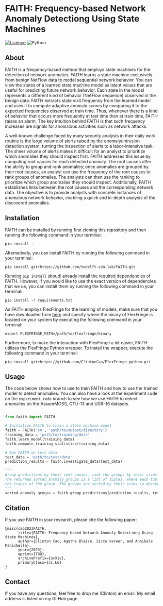 # FAITH: Frequency-based Network Anomaly Detectiong Using State Machines
[![Licence](https://img.shields.io/github/license/Ileriayo/markdown-badges?style=for-the-badge)](./LICENSE) ![Python](https://img.shields.io/badge/python-3670A0?style=for-the-badge&logo=python&logoColor=ffdd54)

## About 
FAITH is a frequency-based method that employs state machines for the detection of network anomalies. FAITH learns a state machine exclusively from benign NetFlow data to model sequential network behavior. You can view the states of a learned state machine model as latent values that are useful for predicting future network behavior. Each state in the model represents a different kind of behavior (NetFlow sequence) observed in the benign data. FAITH extracts state visit frequency from the learned model and uses it to compute adaptive anomaly scores by comparing it to the expected frequencies observed at train time. Thus, whenever there is a kind of behavior that occurs more frequently at test time than at train time, FAITH raises an alarm. The key intuition behind FAITH is that such frequency increases are signals for anomalous activities such as network attacks. 

A well-known challenge faced by many security analysts in their daily work routine is the large volume of alerts raised by the anomaly/intrusion detection system, turning the inspection of alerts to a labor-intensive task. The sheer volume of alerts makes it difficult for an analyst to prioritize which anomalies they should inspect first. FAITH addresses this issue by computing root causes for each detected anomaly. The root causes offer the ability to group and rank anomalies; once anomalies are grouped by their root causes, an analyst can use the frequency of the root causes to rank groups of anomalies. The analysts can then use the ranking to prioritize which group anomalies they should inspect. Additionally, FAITH establishes links between the root causes and the corresponding network data. The objective is to provide analysts with concrete instances of anomalous network behavior, enabling a quick and in-depth analysis of the discovered anomalies. 

## Installation
FAITH can be installed by running first cloning this repository and then running the following command in your terminal:
```
pip install .
```

Alternatively, you can install FAITH by running the following command in your terminal:
```
pip install git+https://github.com/tudelft-cda-lab/FAITH.git
```
Running `pip install` shoudl already install the required dependencies of FAITH. However, if you would like to use the exact version of dependencies that we ue, you can install them by running the following command in your terminal:
```
pip install -r requirements.txt
```

As FAITH employs FlexFringe for the learning of models, make sure that you have downloaded from [here](https://github.com/tudelft-cda-lab/FlexFringe) and specify where the binary of FlexFringe is located on your system by executing the following command in your terminal:
```
export FLEXFRINGE_PATH=/path/to/flexfringe/binary
```

Furthermore, to make the interaction with FlexFringe a bit easier, FAITH utilizes the FlexFringe Python wrapper. To install the wrapper, execute the following command in your terminal:
```
pip install git+https://github.com/ClintonCao/FlexFringe-python.git
```

## Usage
The code below shows how to use to train FAITH and how to use the trained model to detect anomalies. You can also have a look at the experiment code on the `experiment_code` branch to see how we use FAITH to detect anomalies on the AssureMOSS, CTU-13 and UGR-16 datasets. 

```python

from faith import FAITH

# Initialize FAITH to train a state machine model
faith = FAITH('sm', 'path/to/output/directory')
training_data = 'path/to/training/data'
faith.learn_model(training_data)
faith.compute_training_statistics(training_data)

# Run FAITH on test data
test_data = 'path/to/test/data'
prediction_results = faith.investigate_data(test_data)

"""
Group predictions by their root causes, rank the groups by their sizes and link the traces to the corresponding NetFlow data.
The returned sorted_anomaly_groups is a list of tuples, where each tuple contains the root cause, the size of the group and 
the traces of the group. The groups are sorted by their sizes in descending order.
"""
sorted_anomaly_groups = faith.group_predictions(prediction_results, test_data)

```

## Citation
If you use FAITH in your research, please cite the following paper:
```
@misc{cao2023FAITH,
      title={FAITH: Frequency-based Network Anomaly Detectiong Using State Machines}, 
      author={Clinton Cao, Agathe Blaise, Sicco Verwer, and Annibale Panichella},
      year={2023},
      eprint={TBD},
      archivePrefix={arXiv},
      primaryClass={cs.LG}
}
```

## Contact
If you have any questions, feel free to drop me (Clinton) an email. My email address is listed on my GitHub page.
